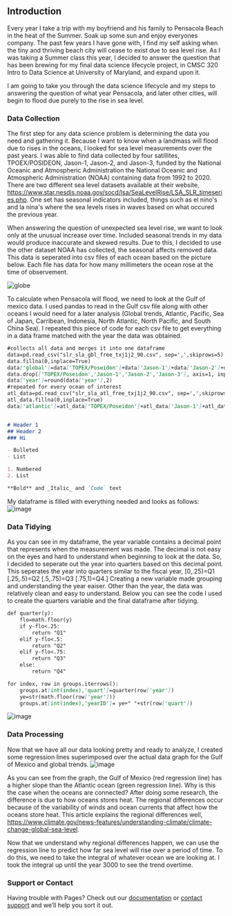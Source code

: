 ## Introduction

  Every year I take a trip with my boyfriend and his family to Pensacola Beach in the heat of the Summer. Soak up some sun and enjoy everyones company. The past few years I have gone with, I find my self asking when the tiny and thriving beach city will cease to exist due to sea level rise. As I was taking a Summer class this year, I decided to answer the question that has been brewing for my final data science lifecycle project, in CMSC 320 Intro to Data Science at University of Maryland, and expand upon it. 

  I am going to take you through the data science lifecycle and my steps to answering the question of what year Pensacola, and later other cities, will begin to flood due purely to the rise in sea level.

### Data Collection

  The first step for any data science problem is determining the data you need and gathering it. Because I want to know when a landmass will flood due to rises in the oceans, I looked for sea level measurements over the past years. I was able to find data collected by four satillites, TPOEX/POSIDEON, Jason-1, Jason-2, and Jason-3, funded by the National Oceanic and Atmospheric Administration the National Oceanic and Atmospheric Administration (NOAA) containing data from 1992 to 2020. There are two different sea level datasets available at their website, https://www.star.nesdis.noaa.gov/socd/lsa/SeaLevelRise/LSA_SLR_timeseries.php. One set has seasonal indicators included, things such as el nino's and la nina's where the sea levels rises in waves based on what occured the previous year.
  
  When answering the question of unexpected sea level rise, we want to look only at the unusual increase over time. Included seasonal trends in my data would produce inaccurate and skewed results. Due to this, I decided to use the other dataset NOAA has collected, the seasonal affects removed data. This data is seperated into csv files of each ocean based on the picture below. Each file has data for how many millimeters the ocean rose at the time of observement. 

![globe](https://user-images.githubusercontent.com/66328517/88014096-13b5de00-caec-11ea-8ce0-b342623ddbee.png)

To calculate when Pensacola will flood, we need to look at the Gulf of mexico data. I used pandas to read in the Gulf csv file along with other oceans I would need for a later analysis (Global trends, Atlantic, Pacific, Sea of Japan, Carribean, Indonesia, North Atlantic, North Pacific, and South China Sea). I repeated this piece of code for each csv file to get everything in a data frame matched with the year the data was obtained. 
```markdown
#collects all data and merges it into one dataframe
data=pd.read_csv("slr_sla_gbl_free_txj1j2_90.csv", sep=',',skiprows=5)
data.fillna(0,inplace=True)
data['global']=data['TOPEX/Poseidon']+data['Jason-1']+data['Jason-2']+data['Jason-3']
data.drop(['TOPEX/Poseidon','Jason-1','Jason-2','Jason-3'], axis=1, inplace=True)
data['year']=round(data['year'],2)
#repeated for every ocean of interest
atl_data=pd.read_csv("slr_sla_atl_free_txj1j2_90.csv", sep=',',skiprows=5)
atl_data.fillna(0,inplace=True)
data['atlantic']=atl_data['TOPEX/Poseidon']+atl_data['Jason-1']+atl_data['Jason-2']+atl_data['Jason-3']


# Header 1
## Header 2
### Hi

- Bulleted
- List

1. Numbered
2. List

**Bold** and _Italic_ and `Code` text

```
My dataframe is filled with everything needed and looks as follows:
![image](https://user-images.githubusercontent.com/66328517/88014651-7491e600-caed-11ea-89d6-baf3462519bc.png)

### Data Tidying
  As you can see in my dataframe, the year variable contains a decimal point that represents when the measurement was made. The decimal is not easy on the eyes and hard to understand when beginning to look at the data. So, I decided to seperate out the year into quarters based on this decimal point. This seperates the year into quarters similar to the fiscal year, [0,.25)=Q1 [.25,.5)=Q2 [.5,.75)=Q3 [.75,1)=Q4.] Creating a new variable made grouping and understanding the year eaiser. Other than the year, the data was relatively clean and easy to understand. Below you can see the code I used to create the quarters variable and the final dataframe after tidying. 
```markdown
def quarter(y):
    flo=math.floor(y)
    if y-flo<.25:
        return "Q1"
    elif y-flo<.5:
        return "Q2"
    elif y-flo<.75:
        return "Q3"
    else:
        return "Q4"

for index, row in groups.iterrows():
    groups.at[int(index),'quart']=quarter(row['year'])
    ye=str(math.floor(row['year']))
    groups.at[int(index),'yearID']= ye+" "+str(row['quart'])
```
![image](https://user-images.githubusercontent.com/66328517/88097322-f887b480-cb65-11ea-84d1-2ba106fd1969.png)

### Data Processing
  Now that we have all our data looking pretty and ready to analyze, I created some regression lines superimposed over the actual data graph for the Gulf of Mexico and global trends. 
  ![image](https://user-images.githubusercontent.com/66328517/88097178-c8401600-cb65-11ea-9d46-3b9c5caf1d56.png)
  
  As you can see from the graph, the Gulf of Mexico (red regression line) has a higher slope than the Atlantic ocean (green regression line). Why is this the case when the oceans are connected? After doing some research, the difference is due to how oceans stores heat. The regional differences occur because of the variability of winds and ocean currents that affect how the oceans store heat. This article explains the regional differences well, https://www.climate.gov/news-features/understanding-climate/climate-change-global-sea-level. 

Now that we understand why regional differences happen, we can use the regression line to predict how far sea level will rise over a period of time. To do this, we need to take the integral of whatever ocean we are looking at. I took the integral up until the year 3000 to see the trend overtime. 

### Support or Contact

Having trouble with Pages? Check out our [documentation](https://help.github.com/categories/github-pages-basics/) or [contact support](https://github.com/contact) and we’ll help you sort it out.
